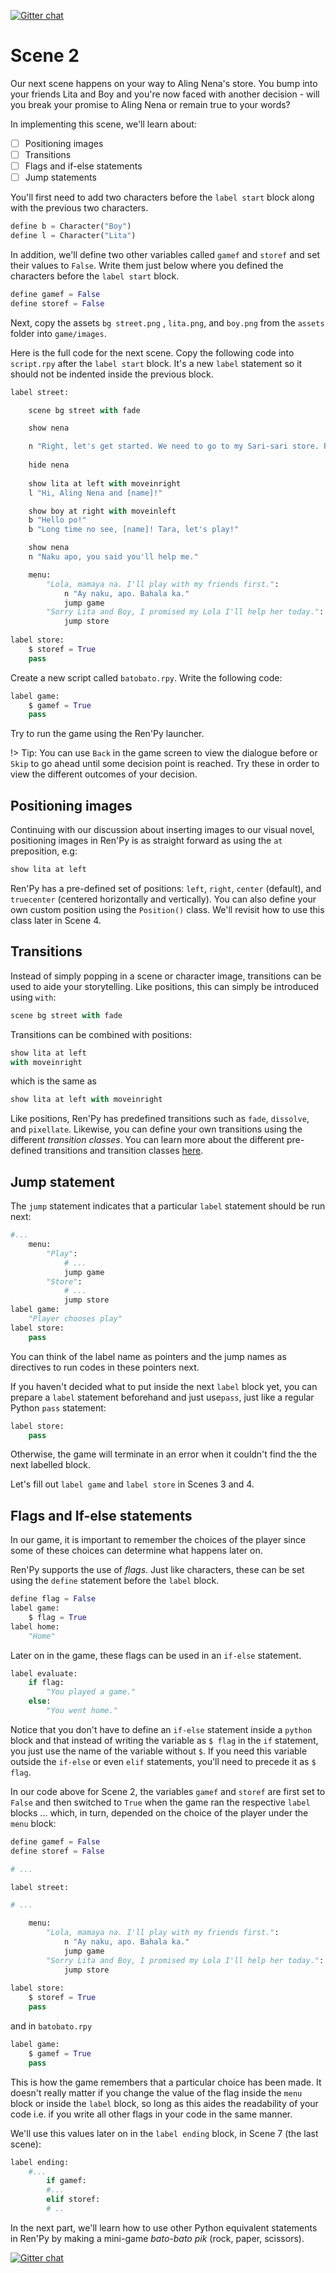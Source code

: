 [![Gitter chat](https://badges.gitter.im/gitterHQ/gitter.png)](https://gitter.im/WWCodeManila/Python)

# Scene 2

Our next scene happens on your way to Aling Nena's store. You bump into your friends Lita and Boy and you're now faced with another decision - will you break your promise to Aling Nena or remain true to your words?

In implementing this scene, we'll learn about:

- [ ] Positioning images
- [ ] Transitions
- [ ] Flags and if-else statements
- [ ] Jump statements

You'll first need to add two characters before the `label start` block along with the previous two characters. 

```python
define b = Character("Boy")
define l = Character("Lita")
```

In addition, we'll define two other variables called `gamef` and `storef` and set their values to `False`. Write them just below where you defined the characters before the `label start` block.

```python
define gamef = False
define storef = False
```

Next, copy the assets `bg street.png` ,  `lita.png`, and `boy.png` from the `assets` folder into `game/images`. 

Here is the full code for the next scene. Copy the following code into `script.rpy` after the `label start` block. It's a new `label` statement so it should not be indented inside the previous block.

```python
label street:

    scene bg street with fade

    show nena

    n "Right, let's get started. We need to go to my Sari-sari store. Please help me for the day, Apo."
    
    hide nena
    
    show lita at left with moveinright
    l "Hi, Aling Nena and [name]!"

    show boy at right with moveinleft
    b "Hello po!"
    b "Long time no see, [name]! Tara, let's play!"

    show nena
    n "Naku apo, you said you'll help me."

    menu:
        "Lola, mamaya na. I'll play with my friends first.":
            n "Ay naku, apo. Bahala ka."
            jump game
        "Sorry Lita and Boy, I promised my Lola I'll help her today.":
            jump store
            
label store:
    $ storef = True
    pass
```

Create a new script called `batobato.rpy`. Write the following code:

```python
label game:
    $ gamef = True
    pass
```

Try to run  the game using the Ren'Py launcher.

!> Tip: You can use  `Back` in the game screen to view the dialogue before or `Skip` to go ahead until some decision point is reached. Try these in order to view the different outcomes of your decision.

## Positioning images

Continuing with our discussion about inserting images to our visual novel, positioning images in Ren'Py is as straight forward as using the `at` preposition, e.g:

```python
show lita at left
```

Ren'Py has a pre-defined set of positions: `left`, `right`, `center` (default), and `truecenter` (centered horizontally and vertically). You can also define your own custom position using the `Position()` class. We'll revisit how to use this class later in Scene 4.  

## Transitions

Instead of simply popping in a scene or character image, transitions can be used to aide your storytelling. Like positions, this can simply be introduced using `with`:

```python
scene bg street with fade
```

Transitions can be combined with positions:

```python
show lita at left
with moveinright
```

which is the same as 

```python
show lita at left with moveinright
```

Like positions, Ren'Py has predefined transitions such as `fade`, `dissolve`, and `pixellate`. Likewise, you can define your own transitions using the different *transition classes*. You can learn more about the different pre-defined transitions and transition classes [here](https://www.renpy.org/doc/html/transitions.html).

## Jump statement

The `jump` statement indicates that a particular `label` statement should be run next:

```python
#...
    menu:
        "Play":
            # ... 
            jump game
        "Store":
			# ...
            jump store
label game:
    "Player chooses play"
label store:
    pass
```

You can think of the label name as pointers and the jump names as directives to run codes in these pointers next.

If you haven't decided what to put inside the next `label` block yet, you can prepare a `label` statement beforehand and just use`pass`, just like a regular Python `pass` statement:

```python
label store:
    pass
```

 Otherwise, the game will terminate in an error when it couldn't find the the next labelled block. 

Let's fill out `label game` and `label store` in Scenes 3 and 4.

## Flags and If-else statements

In our game, it is important to remember the choices of the player since some of these choices can determine what happens  later on.

Ren'Py supports the use of *flags*.  Just like characters, these can be set using the `define` statement before the `label` block. 

```python
define flag = False
label game:
    $ flag = True
label home:
    "Home"
```

Later on in the game, these flags can be used in an `if-else` statement. 

```python
label evaluate:
    if flag:
        "You played a game."
    else:
        "You went home."
```

Notice that you don't have to define an `if-else` statement inside a `python` block and that instead of writing the variable as `$ flag` in the `if` statement, you just use the name of the variable without `$`. If you need this variable outside the `if-else` or even `elif` statements, you'll need to precede it as `$ flag`. 

In our code above for Scene 2, the variables `gamef` and `storef` are first set to `False` and then switched to `True` when the game ran the respective `label` blocks ... which, in turn, depended on the choice of the player under the `menu` block:

```python
define gamef = False
define storef = False

# ...

label street:

# ...

    menu:
        "Lola, mamaya na. I'll play with my friends first.":
            n "Ay naku, apo. Bahala ka."
            jump game
        "Sorry Lita and Boy, I promised my Lola I'll help her today.":
            jump store
            
label store:
    $ storef = True
    pass
```

and in `batobato.rpy`

```python
label game:
    $ gamef = True
    pass
```

This is how the game remembers that a particular choice has been made. It doesn't really matter if you change the value of the flag inside the `menu` block or inside the `label` block, so long as this aides the readability of your code i.e. if you write all other flags in your code in the same manner.

We'll use this values later on in the `label ending` block, in Scene 7 (the last scene):

```python
label ending:
    #...
    	if gamef:
        #...
        elif storef:
		# ..
```



In the next part, we'll learn how to use other Python equivalent statements in Ren'Py by making a mini-game *bato-bato pik* (rock, paper, scissors).

[![Gitter chat](https://badges.gitter.im/gitterHQ/gitter.png)](https://gitter.im/WWCodeManila/Python)

